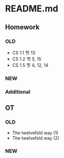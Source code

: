 # README.md

## Homework

### OLD
- CS 1.1 节 13
- CS 1.2 节 5, 15
- CS 1.5 节 4, 12, 14

### NEW

### Additional

## OT

### OLD
- The twelvefold way (1)
- The twelvefold way (2)

### NEW